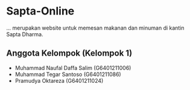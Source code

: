 # Sapta-Online
... merupakan website untuk memesan makanan dan minuman di kantin Sapta Dharma.

## Anggota Kelompok (Kelompok 1)
- Muhammad Naufal Daffa Salim (G6401211006) 
- Muhammad Tegar Santoso (G6401211086) 
- Pramudya Oktareza (G6401211024)
